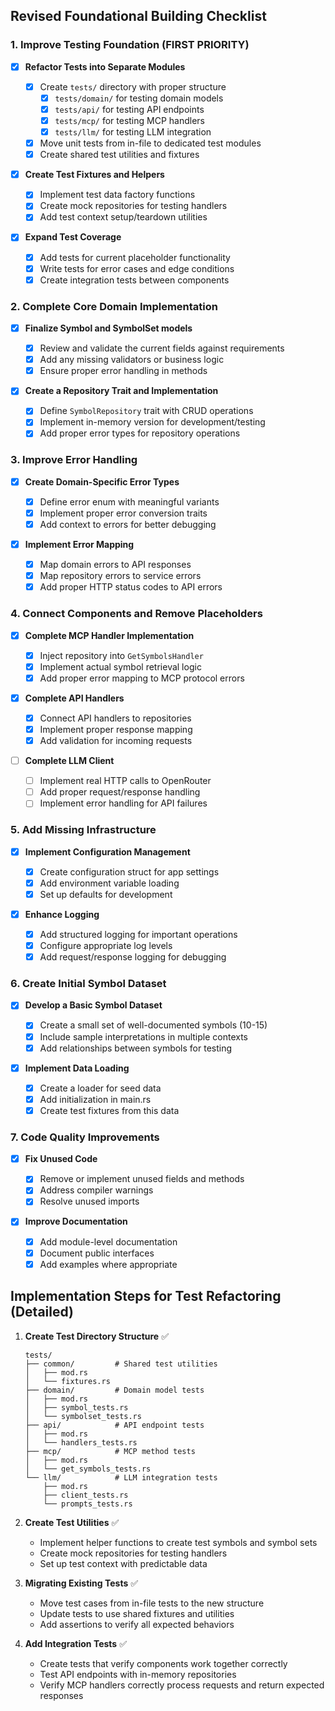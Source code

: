 ## Revised Foundational Building Checklist

### 1. Improve Testing Foundation (FIRST PRIORITY)

- [x] **Refactor Tests into Separate Modules**

  - [x] Create `tests/` directory with proper structure
    - [x] `tests/domain/` for testing domain models
    - [x] `tests/api/` for testing API endpoints
    - [x] `tests/mcp/` for testing MCP handlers
    - [x] `tests/llm/` for testing LLM integration
  - [x] Move unit tests from in-file to dedicated test modules
  - [x] Create shared test utilities and fixtures

- [x] **Create Test Fixtures and Helpers**

  - [x] Implement test data factory functions
  - [x] Create mock repositories for testing handlers
  - [x] Add test context setup/teardown utilities

- [x] **Expand Test Coverage**
  - [x] Add tests for current placeholder functionality
  - [x] Write tests for error cases and edge conditions
  - [x] Create integration tests between components

### 2. Complete Core Domain Implementation

- [x] **Finalize Symbol and SymbolSet models**

  - [x] Review and validate the current fields against requirements
  - [x] Add any missing validators or business logic
  - [x] Ensure proper error handling in methods

- [x] **Create a Repository Trait and Implementation**
  - [x] Define `SymbolRepository` trait with CRUD operations
  - [x] Implement in-memory version for development/testing
  - [x] Add proper error types for repository operations

### 3. Improve Error Handling

- [x] **Create Domain-Specific Error Types**

  - [x] Define error enum with meaningful variants
  - [x] Implement proper error conversion traits
  - [x] Add context to errors for better debugging

- [x] **Implement Error Mapping**
  - [x] Map domain errors to API responses
  - [x] Map repository errors to service errors
  - [x] Add proper HTTP status codes to API errors

### 4. Connect Components and Remove Placeholders

- [x] **Complete MCP Handler Implementation**

  - [x] Inject repository into `GetSymbolsHandler`
  - [x] Implement actual symbol retrieval logic
  - [x] Add proper error mapping to MCP protocol errors

- [x] **Complete API Handlers**

  - [x] Connect API handlers to repositories
  - [x] Implement proper response mapping
  - [x] Add validation for incoming requests

- [ ] **Complete LLM Client**
  - [ ] Implement real HTTP calls to OpenRouter
  - [ ] Add proper request/response handling
  - [ ] Implement error handling for API failures

### 5. Add Missing Infrastructure

- [x] **Implement Configuration Management**

  - [x] Create configuration struct for app settings
  - [x] Add environment variable loading
  - [x] Set up defaults for development

- [x] **Enhance Logging**
  - [x] Add structured logging for important operations
  - [x] Configure appropriate log levels
  - [x] Add request/response logging for debugging

### 6. Create Initial Symbol Dataset

- [x] **Develop a Basic Symbol Dataset**

  - [x] Create a small set of well-documented symbols (10-15)
  - [x] Include sample interpretations in multiple contexts
  - [x] Add relationships between symbols for testing

- [x] **Implement Data Loading**
  - [x] Create a loader for seed data
  - [x] Add initialization in main.rs
  - [x] Create test fixtures from this data

### 7. Code Quality Improvements

- [x] **Fix Unused Code**

  - [x] Remove or implement unused fields and methods
  - [x] Address compiler warnings
  - [x] Resolve unused imports

- [x] **Improve Documentation**
  - [x] Add module-level documentation
  - [x] Document public interfaces
  - [x] Add examples where appropriate

## Implementation Steps for Test Refactoring (Detailed)

1. **Create Test Directory Structure** ✅

   ```
   tests/
   ├── common/         # Shared test utilities
   │   ├── mod.rs
   │   └── fixtures.rs
   ├── domain/         # Domain model tests
   │   ├── mod.rs
   │   ├── symbol_tests.rs
   │   └── symbolset_tests.rs
   ├── api/            # API endpoint tests
   │   ├── mod.rs
   │   └── handlers_tests.rs
   ├── mcp/            # MCP method tests
   │   ├── mod.rs
   │   └── get_symbols_tests.rs
   └── llm/            # LLM integration tests
       ├── mod.rs
       ├── client_tests.rs
       └── prompts_tests.rs
   ```

2. **Create Test Utilities** ✅

   - Implement helper functions to create test symbols and symbol sets
   - Create mock repositories for testing handlers
   - Set up test context with predictable data

3. **Migrating Existing Tests** ✅

   - Move test cases from in-file tests to the new structure
   - Update tests to use shared fixtures and utilities
   - Add assertions to verify all expected behaviors

4. **Add Integration Tests** ✅
   - Create tests that verify components work together correctly
   - Test API endpoints with in-memory repositories
   - Verify MCP handlers correctly process requests and return expected responses
